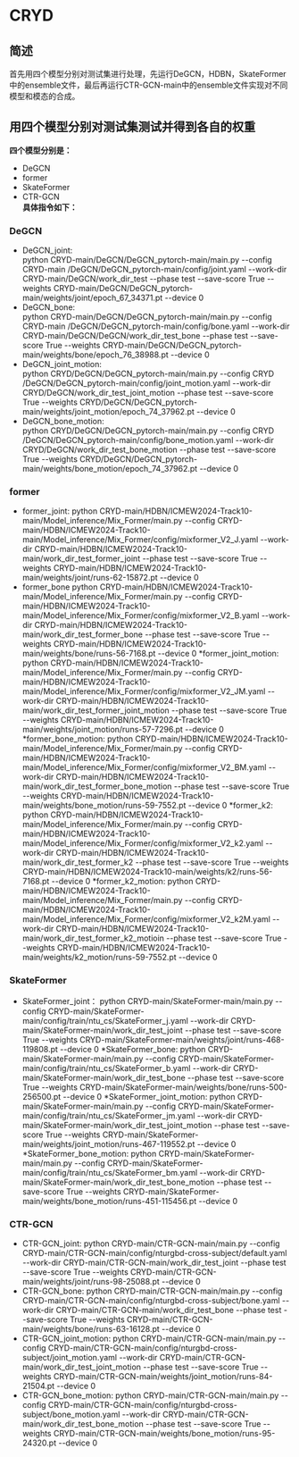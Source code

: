 # CRYD  
## 简述
首先用四个模型分别对测试集进行处理，先运行DeGCN，HDBN，SkateFormer中的ensemble文件，最后再运行CTR-GCN-main中的ensemble文件实现对不同模型和模态的合成。
## 用四个模型分别对测试集测试并得到各自的权重
**四个模型分别是：**
* DeGCN
* former
* SkateFormer
* CTR-GCN<br>
**具体指令如下：**
### DeGCN
* DeGCN_joint:  
python CRYD-main/DeGCN/DeGCN_pytorch-main/main.py --config CRYD-main /DeGCN/DeGCN_pytorch-main/config/joint.yaml --work-dir CRYD-main/DeGCN/work_dir_test --phase test --save-score True --weights CRYD-main/DeGCN/DeGCN_pytorch-main/weights/joint/epoch_67_34371.pt --device 0  
* DeGCN_bone:  
python CRYD-main/DeGCN/DeGCN_pytorch-main/main.py --config CRYD-main /DeGCN/DeGCN_pytorch-main/config/bone.yaml --work-dir CRYD-main/DeGCN/DeGCN/work_dir_test_bone --phase test --save-score True --weights CRYD-main/DeGCN/DeGCN_pytorch-main/weights/bone/epoch_76_38988.pt --device 0  
* DeGCN_joint_motion:  
python CRYD/DeGCN/DeGCN_pytorch-main/main.py --config CRYD /DeGCN/DeGCN_pytorch-main/config/joint_motion.yaml --work-dir CRYD/DeGCN/work_dir_test_joint_motion --phase test --save-score True --weights CRYD/DeGCN/DeGCN_pytorch-main/weights/joint_motion/epoch_74_37962.pt --device 0  
* DeGCN_bone_motion:  
python CRYD/DeGCN/DeGCN_pytorch-main/main.py --config CRYD /DeGCN/DeGCN_pytorch-main/config/bone_motion.yaml --work-dir CRYD/DeGCN/work_dir_test_bone_motion --phase test --save-score True --weights CRYD/DeGCN/DeGCN_pytorch-main/weights/bone_motion/epoch_74_37962.pt --device 0  
### former  
* former_joint:
python CRYD-main/HDBN/ICMEW2024-Track10-main/Model_inference/Mix_Former/main.py --config CRYD-main/HDBN/ICMEW2024-Track10-main/Model_inference/Mix_Former/config/mixformer_V2_J.yaml --work-dir CRYD-main/HDBN/ICMEW2024-Track10-main/work_dir_test_former_joint --phase test --save-score True --weights CRYD-main/HDBN/ICMEW2024-Track10-main/weights/joint/runs-62-15872.pt --device 0
* former_bone
python CRYD-main/HDBN/ICMEW2024-Track10-main/Model_inference/Mix_Former/main.py --config CRYD-main/HDBN/ICMEW2024-Track10-main/Model_inference/Mix_Former/config/mixformer_V2_B.yaml --work-dir CRYD-main/HDBN/ICMEW2024-Track10-main/work_dir_test_former_bone --phase test --save-score True --weights CRYD-main/HDBN/ICMEW2024-Track10-main/weights/bone/runs-56-7168.pt --device 0
*former_joint_motion:
python CRYD-main/HDBN/ICMEW2024-Track10-main/Model_inference/Mix_Former/main.py --config CRYD-main/HDBN/ICMEW2024-Track10-main/Model_inference/Mix_Former/config/mixformer_V2_JM.yaml --work-dir CRYD-main/HDBN/ICMEW2024-Track10-main/work_dir_test_former_joint_motion --phase test --save-score True --weights CRYD-main/HDBN/ICMEW2024-Track10-main/weights/joint_motion/runs-57-7296.pt --device 0
*former_bone_motion:
python CRYD-main/HDBN/ICMEW2024-Track10-main/Model_inference/Mix_Former/main.py --config CRYD-main/HDBN/ICMEW2024-Track10-main/Model_inference/Mix_Former/config/mixformer_V2_BM.yaml --work-dir CRYD-main/HDBN/ICMEW2024-Track10-main/work_dir_test_former_bone_motion --phase test --save-score True --weights CRYD-main/HDBN/ICMEW2024-Track10-main/weights/bone_motion/runs-59-7552.pt --device 0
*former_k2:
python CRYD-main/HDBN/ICMEW2024-Track10-main/Model_inference/Mix_Former/main.py --config CRYD-main/HDBN/ICMEW2024-Track10-main/Model_inference/Mix_Former/config/mixformer_V2_k2.yaml --work-dir CRYD-main/HDBN/ICMEW2024-Track10-main/work_dir_test_former_k2 --phase test --save-score True --weights CRYD-main/HDBN/ICMEW2024-Track10-main/weights/k2/runs-56-7168.pt --device 0
*former_k2_motion:
python CRYD-main/HDBN/ICMEW2024-Track10-main/Model_inference/Mix_Former/main.py --config CRYD-main/HDBN/ICMEW2024-Track10-main/Model_inference/Mix_Former/config/mixformer_V2_k2M.yaml --work-dir CRYD-main/HDBN/ICMEW2024-Track10-main/work_dir_test_former_k2_motioin --phase test --save-score True --weights CRYD-main/HDBN/ICMEW2024-Track10-main/weights/k2_motion/runs-59-7552.pt --device 0
### SkateFormer
* SkateFormer_joint：
python CRYD-main/SkateFormer-main/main.py --config CRYD-main/SkateFormer-main/config/train/ntu_cs/SkateFormer_j.yaml --work-dir CRYD-main/SkateFormer-main/work_dir_test_joint --phase test --save-score True --weights CRYD-main/SkateFormer-main/weights/joint/runs-468-119808.pt --device 0
*SkateFormer_bone:
python CRYD-main/SkateFormer-main/main.py --config CRYD-main/SkateFormer-main/config/train/ntu_cs/SkateFormer_b.yaml --work-dir CRYD-main/SkateFormer-main/work_dir_test_bone --phase test --save-score True --weights CRYD-main/SkateFormer-main/weights/bone/runs-500-256500.pt --device 0
*SkateFormer_joint_motion:
python CRYD-main/SkateFormer-main/main.py --config CRYD-main/SkateFormer-main/config/train/ntu_cs/SkateFormer_jm.yaml --work-dir CRYD-main/SkateFormer-main/work_dir_test_joint_motion --phase test --save-score True --weights CRYD-main/SkateFormer-main/weights/joint_motion/runs-467-119552.pt --device 0
*SkateFormer_bone_motion:
python CRYD-main/SkateFormer-main/main.py --config CRYD-main/SkateFormer-main/config/train/ntu_cs/SkateFormer_bm.yaml --work-dir CRYD-main/SkateFormer-main/work_dir_test_bone_motion --phase test --save-score True --weights CRYD-main/SkateFormer-main/weights/bone_motion/runs-451-115456.pt --device 0
### CTR-GCN
* CTR-GCN_joint:
python CRYD-main/CTR-GCN-main/main.py --config CRYD-main/CTR-GCN-main/config/nturgbd-cross-subject/default.yaml --work-dir CRYD-main/CTR-GCN-main/work_dir_test_joint --phase test --save-score True --weights CRYD-main/CTR-GCN-main/weights/joint/runs-98-25088.pt  --device 0
* CTR-GCN_bone:
python CRYD-main/CTR-GCN-main/main.py --config CRYD-main/CTR-GCN-main/config/nturgbd-cross-subject/bone.yaml --work-dir CRYD-main/CTR-GCN-main/work_dir_test_bone --phase test --save-score True --weights CRYD-main/CTR-GCN-main/weights/bone/runs-63-16128.pt  --device 0
* CTR-GCN_joint_motion:
python CRYD-main/CTR-GCN-main/main.py --config CRYD-main/CTR-GCN-main/config/nturgbd-cross-subject/joint_motion.yaml --work-dir CRYD-main/CTR-GCN-main/work_dir_test_joint_motion --phase test --save-score True --weights CRYD-main/CTR-GCN-main/weights/joint_motion/runs-84-21504.pt  --device 0
* CTR-GCN_bone_motion:
python CRYD-main/CTR-GCN-main/main.py --config CRYD-main/CTR-GCN-main/config/nturgbd-cross-subject/bone_motion.yaml --work-dir CRYD-main/CTR-GCN-main/work_dir_test_bone_motion --phase test --save-score True --weights CRYD-main/CTR-GCN-main/weights/bone_motion/runs-95-24320.pt  --device 0
